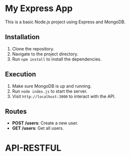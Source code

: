 # My Express App

This is a basic Node.js project using Express and MongoDB.

## Installation

1. Clone the repository.
2. Navigate to the project directory.
3. Run `npm install` to install the dependencies.

## Execution

1. Make sure MongoDB is up and running.
2. Run `node index.js` to start the server.
3. Visit `http://localhost:3000` to interact with the API.

## Routes

- **POST /users**: Create a new user.
- **GET /users**: Get all users.

# API-RESTFUL
